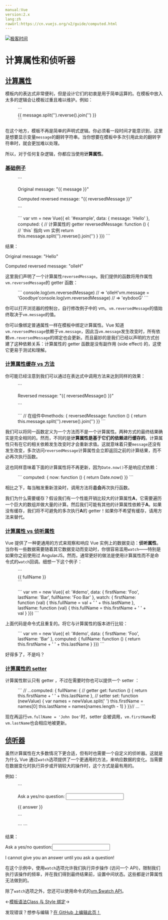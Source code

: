 ```yaml
---
manual:Vue
version:2.x
lang:zh
rawUrl:https://cn.vuejs.org/v2/guide/computed.html
---
```


[![极客时间](%24789.gif "")](%24797 "")

# 计算属性和侦听器

## [计算属性](%25733 "计算属性")<a name="计算属性"></a>


模板内的表达式非常便利，但是设计它们的初衷是用于简单运算的。在模板中放入太多的逻辑会让模板过重且难以维护。例如：

<figure>```
<div id="example">  {{ message.split('').reverse().join('') }}</div>
``` 

</figure>

在这个地方，模板不再是简单的声明式逻辑。你必须看一段时间才能意识到，这里是想要显示变量`message`的翻转字符串。当你想要在模板中多次引用此处的翻转字符串时，就会更加难以处理。



所以，对于任何复杂逻辑，你都应当使用**计算属性**。


### [基础例子](%25734 "基础例子")<a name="基础例子"></a>
<figure>```
<div id="example">  <p>Original message: "{{ message }}"</p>  <p>Computed reversed message: "{{ reversedMessage }}"</p></div>
``` 

</figure><figure>```
var vm = new Vue({  el: '#example',  data: {    message: 'Hello'  },  computed: {    // 计算属性的 getter    reversedMessage: function () {      // `this` 指向 vm 实例      return this.message.split('').reverse().join('')    }  }})
``` 

</figure>

结果：



Original message: &quot;Hello&quot;



Computed reversed message: &quot;olleH&quot;




这里我们声明了一个计算属性`reversedMessage`。我们提供的函数将用作属性`vm.reversedMessage`的 getter 函数：

<figure>```
console.log(vm.reversedMessage) // => 'olleH'vm.message = 'Goodbye'console.log(vm.reversedMessage) // => 'eybdooG'
``` 

</figure>

你可以打开浏览器的控制台，自行修改例子中的 vm。`vm.reversedMessage`的值始终取决于`vm.message`的值。



你可以像绑定普通属性一样在模板中绑定计算属性。Vue 知道`vm.reversedMessage`依赖于`vm.message`，因此当`vm.message`发生改变时，所有依赖`vm.reversedMessage`的绑定也会更新。而且最妙的是我们已经以声明的方式创建了这种依赖关系：计算属性的 getter 函数是没有副作用 (side effect) 的，这使它更易于测试和理解。


### [计算属性缓存 vs 方法](%25735 "计算属性缓存 vs 方法")<a name="计算属性缓存-vs-方法"></a>


你可能已经注意到我们可以通过在表达式中调用方法来达到同样的效果：

<figure>```
<p>Reversed message: "{{ reversedMessage() }}"</p>
``` 

</figure><figure>```
// 在组件中methods: {  reversedMessage: function () {    return this.message.split('').reverse().join('')  }}
``` 

</figure>

我们可以将同一函数定义为一个方法而不是一个计算属性。两种方式的最终结果确实是完全相同的。然而，不同的是**计算属性是基于它们的依赖进行缓存的**。计算属性只有在它的相关依赖发生改变时才会重新求值。这就意味着只要`message`还没有发生改变，多次访问`reversedMessage`计算属性会立即返回之前的计算结果，而不必再次执行函数。



这也同样意味着下面的计算属性将不再更新，因为`Date.now()`不是响应式依赖：

<figure>```
computed: {  now: function () {    return Date.now()  }}
``` 

</figure>

相比之下，每当触发重新渲染时，调用方法将**总会**再次执行函数。



我们为什么需要缓存？假设我们有一个性能开销比较大的计算属性**A**，它需要遍历一个巨大的数组并做大量的计算。然后我们可能有其他的计算属性依赖于**A**。如果没有缓存，我们将不可避免的多次执行**A**的 getter！如果你不希望有缓存，请用方法来替代。


### [计算属性 vs 侦听属性](%25736 "计算属性 vs 侦听属性")<a name="计算属性-vs-侦听属性"></a>


Vue 提供了一种更通用的方式来观察和响应 Vue 实例上的数据变动：**侦听属性**。当你有一些数据需要随着其它数据变动而变动时，你很容易滥用`watch`——特别是如果你之前使用过 AngularJS。然而，通常更好的做法是使用计算属性而不是命令式的`watch`回调。细想一下这个例子：

<figure>```
<div id="demo">{{ fullName }}</div>
``` 

</figure><figure>```
var vm = new Vue({  el: '#demo',  data: {    firstName: 'Foo',    lastName: 'Bar',    fullName: 'Foo Bar'  },  watch: {    firstName: function (val) {      this.fullName = val + ' ' + this.lastName    },    lastName: function (val) {      this.fullName = this.firstName + ' ' + val    }  }})
``` 

</figure>

上面代码是命令式且重复的。将它与计算属性的版本进行比较：

<figure>```
var vm = new Vue({  el: '#demo',  data: {    firstName: 'Foo',    lastName: 'Bar'  },  computed: {    fullName: function () {      return this.firstName + ' ' + this.lastName    }  }})
``` 

</figure>

好得多了，不是吗？


### [计算属性的 setter](%25737 "计算属性的 setter")<a name="计算属性的-setter"></a>


计算属性默认只有 getter ，不过在需要时你也可以提供一个 setter ：

<figure>```
// ...computed: {  fullName: {    // getter    get: function () {      return this.firstName + ' ' + this.lastName    },    // setter    set: function (newValue) {      var names = newValue.split(' ')      this.firstName = names[0]      this.lastName = names[names.length - 1]    }  }}// ...
``` 

</figure>

现在再运行`vm.fullName = 'John Doe'`时，setter 会被调用，`vm.firstName`和`vm.lastName`也会相应地被更新。


## [侦听器](%25738 "侦听器")<a name="侦听器"></a>


虽然计算属性在大多数情况下更合适，但有时也需要一个自定义的侦听器。这就是为什么 Vue 通过`watch`选项提供了一个更通用的方法，来响应数据的变化。当需要在数据变化时执行异步或开销较大的操作时，这个方式是最有用的。



例如：

<figure>```
<div id="watch-example">  <p>    Ask a yes/no question:    <input v-model="question">  </p>  <p>{{ answer }}</p></div>
``` 

</figure><figure>```
<!-- 因为 AJAX 库和通用工具的生态已经相当丰富，Vue 核心代码没有重复 --><!-- 提供这些功能以保持精简。这也可以让你自由选择自己更熟悉的工具。 --><script src="https://cdn.jsdelivr.net/npm/axios@0.12.0/dist/axios.min.js"></script><script src="https://cdn.jsdelivr.net/npm/lodash@4.13.1/lodash.min.js"></script><script>var watchExampleVM = new Vue({  el: '#watch-example',  data: {    question: '',    answer: 'I cannot give you an answer until you ask a question!'  },  watch: {    // 如果 `question` 发生改变，这个函数就会运行    question: function (newQuestion, oldQuestion) {      this.answer = 'Waiting for you to stop typing...'      this.debouncedGetAnswer()    }  },  created: function () {    // `_.debounce` 是一个通过 Lodash 限制操作频率的函数。    // 在这个例子中，我们希望限制访问 yesno.wtf/api 的频率    // AJAX 请求直到用户输入完毕才会发出。想要了解更多关于    // `_.debounce` 函数 (及其近亲 `_.throttle`) 的知识，    // 请参考：https://lodash.com/docs#debounce    this.debouncedGetAnswer = _.debounce(this.getAnswer, 500)  },  methods: {    getAnswer: function () {      if (this.question.indexOf('?') === -1) {        this.answer = 'Questions usually contain a question mark. ;-)'        return      }      this.answer = 'Thinking...'      var vm = this      axios.get('https://yesno.wtf/api')        .then(function (response) {          vm.answer = _.capitalize(response.data.answer)        })        .catch(function (error) {          vm.answer = 'Error! Could not reach the API. ' + error        })    }  }})</script>
``` 

</figure>

结果：



Ask a yes/no question:<input></input>



I cannot give you an answer until you ask a question!




在这个示例中，使用`watch`选项允许我们执行异步操作 (访问一个 API)，限制我们执行该操作的频率，并在我们得到最终结果前，设置中间状态。这些都是计算属性无法做到的。



除了`watch`选项之外，您还可以使用命令式的[vm.$watch API](%25739 "")。

←[模板语法](%25028 "")[Class 与 Style 绑定](%25085 "")→

发现错误？想参与编辑？[在 GitHub 上编辑此页！](%25740 "")

